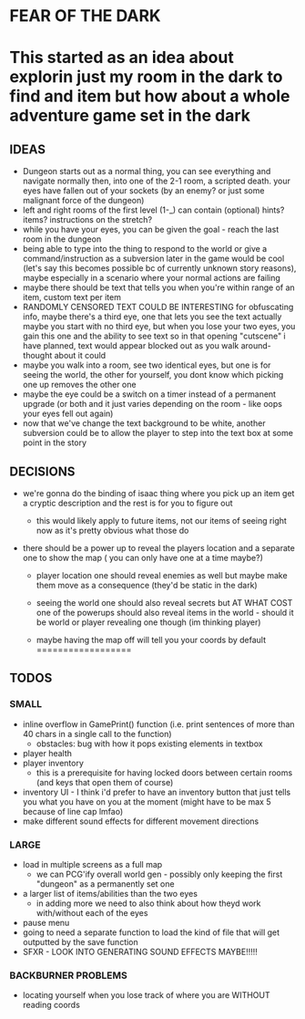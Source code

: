 # FEAR OF THE DARK

This started as an idea about explorin just my room in the dark to find and item
but how about a whole adventure game set in the dark
==================
## IDEAS
- Dungeon starts out as a normal thing, you can see everything and navigate normally then, into one of the 2-1 room, a scripted death. your eyes have fallen out of your sockets (by an enemy? or just some malignant force of the dungeon)
- left and right rooms of the first level (1-_) can contain (optional) hints? items? instructions on the stretch?
- while you have your eyes, you can be given the goal - reach the last room in the dungeon
- being able to type into the thing to respond to the world or give a command/instruction as a subversion later in the game would be cool (let's say this becomes possible bc of currently unknown story reasons), maybe especially in a scenario where your normal actions are failing
- maybe there should be text that tells you when you're within range of an item, custom text per item
- RANDOMLY CENSORED TEXT COULD BE INTERESTING for obfuscating info, maybe there's a third eye, one that lets you see the text
    actually maybe you start with no third eye, but when you lose your two eyes, you gain this one and the ability to see text
    so in that opening "cutscene" i have planned, text would appear blocked out as you walk around- thought about it could
- maybe you walk into a room, see two identical eyes, but one is for seeing the world, the other for yourself, you dont know which picking one up removes the other one
- maybe the eye could be a switch on a timer instead of a permanent upgrade (or both and it just varies depending on the room - like oops your eyes fell out again)
- now that we've change the text background to be white, another subversion could be to allow the player to step into the text box at some point in the story

## DECISIONS

- we're gonna do the binding of isaac thing where you pick up an item get a cryptic description and the rest is for you to figure out
    - this would likely apply to future items, not our items of seeing right now as it's pretty obvious what those do

- there should be a power up to reveal the players location and a separate one to show the map ( you can only have one at a time maybe?)
    - player location one should reveal enemies as well but maybe make them move as a consequence (they'd be static in the dark)
    - seeing the world one should also reveal secrets but AT WHAT COST one of the powerups should also reveal items in the world - should it be world or player revealing one though (im thinking player)

    - maybe having the map off will tell you your coords by default
==================
## TODOS

### SMALL
- inline overflow in GamePrint() function (i.e. print sentences of more than 40 chars in a single call to the function)
    - obstacles: bug with how it pops existing elements in textbox
- player health 
- player inventory
    - this is a prerequisite for having locked doors between certain rooms (and keys that open them of course)
- inventory UI - I think i'd prefer to have an inventory button that just tells you what you have on you at the moment (might have to be max 5 because of line cap lmfao)
- make different sound effects for different movement directions

### LARGE
- load in multiple screens as a full map
    - we can PCG'ify overall world gen - possibly only keeping the first "dungeon" as a permanently set one
- a larger list of items/abilities than the two eyes
    - in adding more we need to also think about how theyd work with/without each of the eyes
- pause menu
- going to need a separate function to load the kind of file that will get outputted by the save function
- SFXR - LOOK INTO GENERATING SOUND EFFECTS MAYBE!!!!!
 
### BACKBURNER PROBLEMS
- locating yourself when you lose track of where you are WITHOUT reading coords